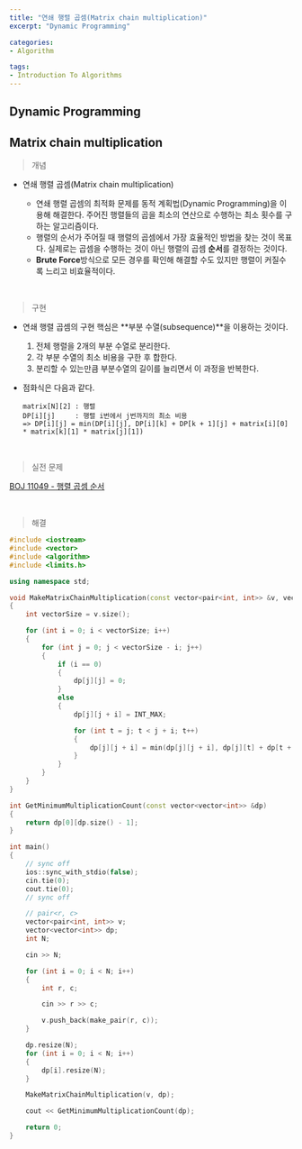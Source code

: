 ```yaml
---
title: "연쇄 행렬 곱셈(Matrix chain multiplication)"
excerpt: "Dynamic Programming"

categories:
- Algorithm

tags:
- Introduction To Algorithms
---
```


Dynamic Programming
---

Matrix chain multiplication
---

> 개념

- 연쇄 행렬 곱셈(Matrix chain multiplication)

  - 연쇄 행렬 곱셈의 최적화 문제를 동적 계획법(Dynamic Programming)을 이용해 해결한다. 주어진 행렬들의 곱을 최소의 연산으로 수행하는 최소 횟수를 구하는 알고리즘이다.
  - 행렬의 순서가 주어질 때 행렬의 곱셈에서 가장 효율적인 방법을 찾는 것이 목표다. 실제로는 곱셈을 수행하는 것이 아닌 행렬의 곱셈 **순서**를 결정하는 것이다.
  - **Brute Force**방식으로 모든 경우를 확인해 해결할 수도 있지만 행렬이 커질수록 느리고 비효율적이다.
  

​    

> 구현

- 연쇄 행렬 곱셈의 구현 핵심은 **부분 수열(subsequence)**을 이용하는 것이다.

  1. 전체 행렬을 2개의 부분 수열로 분리한다.
  2. 각 부분 수열의 최소 비용을 구한 후 합한다.
  3. 분리할 수 있는만큼 부분수열의 길이를 늘리면서 이 과정을 반복한다.

- 점화식은 다음과 같다.

  ```
  matrix[N][2] : 행렬
  DP[i][j]     : 행렬 i번에서 j번까지의 최소 비용
  => DP[i][j] = min(DP[i][j], DP[i][k] + DP[k + 1][j] + matrix[i][0] * matrix[k][1] * matrix[j][1])
  ```

​    

> 실전 문제

[BOJ 11049 - 행렬 곱셈 순서](https://www.acmicpc.net/problem/11049)

​    

> 해결

```c++
#include <iostream>
#include <vector>
#include <algorithm>
#include <limits.h>

using namespace std;

void MakeMatrixChainMultiplication(const vector<pair<int, int>> &v, vector<vector<int>> &dp)
{
    int vectorSize = v.size();

    for (int i = 0; i < vectorSize; i++)
    {
        for (int j = 0; j < vectorSize - i; j++)
        {
            if (i == 0)
            {
                dp[j][j] = 0;
            }
            else
            {
                dp[j][j + i] = INT_MAX;

                for (int t = j; t < j + i; t++)
                {
                    dp[j][j + i] = min(dp[j][j + i], dp[j][t] + dp[t + 1][j + i] + (v[j].first * v[t].second * v[j + i].second));
                }
            }
        }
    }
}

int GetMinimumMultiplicationCount(const vector<vector<int>> &dp)
{
    return dp[0][dp.size() - 1];
}

int main()
{
    // sync off
    ios::sync_with_stdio(false);
    cin.tie(0);
    cout.tie(0);
    // sync off

    // pair<r, c>
    vector<pair<int, int>> v;
    vector<vector<int>> dp;
    int N;

    cin >> N;

    for (int i = 0; i < N; i++)
    {
        int r, c;

        cin >> r >> c;

        v.push_back(make_pair(r, c));
    }

    dp.resize(N);
    for (int i = 0; i < N; i++)
    {
        dp[i].resize(N);
    }

    MakeMatrixChainMultiplication(v, dp);

    cout << GetMinimumMultiplicationCount(dp);

    return 0;
}
```

